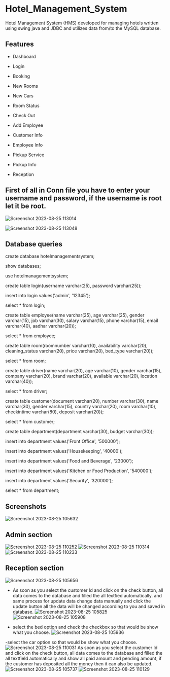 # Hotel_Management_System
Hotel Management System (HMS) developed for managing hotels written using swing java and JDBC and utilizes data from/to the MySQL database.
## Features

- Dashboard

- Login

- Booking

- New Rooms

- New Cars

- Room Status

- Check Out

- Add Employee

- Customer Info

- Employee Info

- Pickup Service

- Pickup Info

- Reception
## First of all in Conn file you have to enter your username and password, if the username is root let it be root.

![Screenshot 2023-08-25 113014](https://github.com/Mohdfaizan23/Hotel_Management_System/assets/134620532/1342bef9-ab1f-4e9c-8a36-60e5a229405e)

![Screenshot 2023-08-25 113048](https://github.com/Mohdfaizan23/Hotel_Management_System/assets/134620532/aa627f64-3651-4cbd-9a76-cadbabbae29c)
## Database queries
create database hotelmanagementsystem;

show databases;

use hotelmanagementsystem;

create table login(username varchar(25), password varchar(25));

insert into login values('admin', '12345');

select * from login;

create table employee(name varchar(25), age varchar(25), gender varchar(15), job varchar(30), salary varchar(15), phone varchar(15), email varchar(40), aadhar varchar(20));

select * from employee;

create table room(roomnumber varchar(10), availability varchar(20), cleaning_status varchar(20), price varchar(20), bed_type varchar(20));

select * from room;

create table driver(name varchar(20), age varchar(10), gender varchar(15), company varchar(20), brand varchar(20), available varchar(20), location varchar(40));

select * from driver;

create table customer(document varchar(20), number varchar(30), name varchar(30), gender varchar(15), country varchar(20), room varchar(10), checkintime varchar(80), deposit varchar(20));

select * from customer;

create table department(department varchar(30), budget varchar(30));

insert into department values('Front Office', '500000');

insert into department values('Housekeeping', '40000');

insert into department values('Food and Beverage', '23000');

insert into department values('Kitchen or Food Production', '540000');

insert into department values('Security', '320000');

select * from department;

## Screenshots
![Screenshot 2023-08-25 105632](https://github.com/Mohdfaizan23/Hotel_Management_System/assets/134620532/bb4e47b0-d719-41d1-89f2-4070055fa3ef)

## Admin section

![Screenshot 2023-08-25 110252](https://github.com/Mohdfaizan23/Hotel_Management_System/assets/134620532/17cb1aa2-0cc2-4363-ad73-d60ee6bf963d)
![Screenshot 2023-08-25 110314](https://github.com/Mohdfaizan23/Hotel_Management_System/assets/134620532/40118b2d-e3a6-4b29-bf32-7833c0a79624)
![Screenshot 2023-08-25 110233](https://github.com/Mohdfaizan23/Hotel_Management_System/assets/134620532/0a2db882-5758-45fe-9862-226a66e5166d)
## Reception section
![Screenshot 2023-08-25 105656](https://github.com/Mohdfaizan23/Hotel_Management_System/assets/134620532/52f9a2c1-b88a-45e4-802c-773f8f3ab916)

- As soon as you select the customer Id and click on the check button, all data comes to the database and filled the all textfied automatically. and same process for update data change data manually and click the update button all the data will be changed according to you and saved in database.
![Screenshot 2023-08-25 105825](https://github.com/Mohdfaizan23/Hotel_Management_System/assets/134620532/10e30574-f793-404d-8df7-efc0454adadf)
![Screenshot 2023-08-25 105908](https://github.com/Mohdfaizan23/Hotel_Management_System/assets/134620532/3334bd14-af41-495f-9aac-d48bd5ef5f46)

- select the bed option and check the checkbox so that would be show what you choose.
![Screenshot 2023-08-25 105936](https://github.com/Mohdfaizan23/Hotel_Management_System/assets/134620532/e17a66dc-1a08-4b21-a2e3-649680be6c19)

-select the car option so that would be show what you choose.
![Screenshot 2023-08-25 110031](https://github.com/Mohdfaizan23/Hotel_Management_System/assets/134620532/ac1f210d-d0d6-4390-b307-6aeba5138244)
As soon as you select the customer Id and click  on the check button, all data comes to the database and filled the all textfield automatically and show all paid amount and pending amount, if the customer has deposited all the money then it can also be updated.
![Screenshot 2023-08-25 105737](https://github.com/Mohdfaizan23/Hotel_Management_System/assets/134620532/9db7fdbd-e355-4301-9e10-3b6422cbc091)
![Screenshot 2023-08-25 110129](https://github.com/Mohdfaizan23/Hotel_Management_System/assets/134620532/74e5210b-6a4e-4884-ba22-04f3833813d7)


